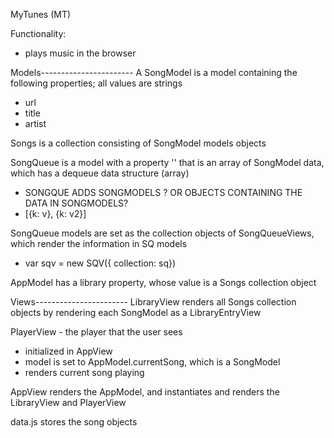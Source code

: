 MyTunes (MT)

Functionality:
- plays music in the browser

Models-----------------------
A SongModel is a model containing the following properties; all values are strings
- url
- title
- artist

Songs is a collection consisting of SongModel models objects

SongQueue is a model with a property '' that is an array of SongModel data, which has a dequeue data structure (array)
- SONGQUE ADDS SONGMODELS ? OR OBJECTS CONTAINING THE DATA IN SONGMODELS?
- [{k: v}, {k: v2}]

SongQueue models are set as the collection objects of SongQueueViews, which render the information in SQ models
- var sqv = new SQV({ collection: sq})

AppModel has a library property, whose value is a Songs collection object

Views-----------------------
LibraryView renders all Songs collection objects by rendering each SongModel as a LibraryEntryView

PlayerView - the player that the user sees
- initialized in AppView
- model is set to AppModel.currentSong, which is a SongModel
- renders current song playing


AppView renders the AppModel, and instantiates and renders the LibraryView and PlayerView

data.js stores the song objects


